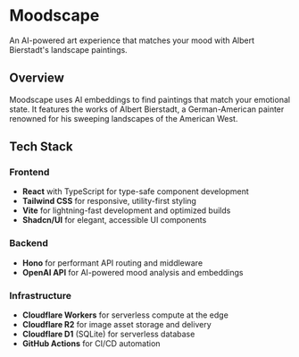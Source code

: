 # Moodscape

An AI-powered art experience that matches your mood with Albert Bierstadt's landscape paintings.

## Overview

Moodscape uses AI embeddings to find paintings that match your emotional state. It features the works of Albert Bierstadt, a German-American painter renowned for his sweeping landscapes of the American West.

## Tech Stack

### Frontend

- **React** with TypeScript for type-safe component development
- **Tailwind CSS** for responsive, utility-first styling
- **Vite** for lightning-fast development and optimized builds
- **Shadcn/UI** for elegant, accessible UI components

### Backend

- **Hono** for performant API routing and middleware
- **OpenAI API** for AI-powered mood analysis and embeddings

### Infrastructure

- **Cloudflare Workers** for serverless compute at the edge
- **Cloudflare R2** for image asset storage and delivery
- **Cloudflare D1** (SQLite) for serverless database
- **GitHub Actions** for CI/CD automation
